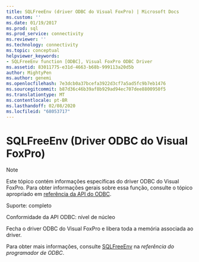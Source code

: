 ```yaml
---
title: SQLFreeEnv (driver ODBC do Visual FoxPro) | Microsoft Docs
ms.custom: ''
ms.date: 01/19/2017
ms.prod: sql
ms.prod_service: connectivity
ms.reviewer: ''
ms.technology: connectivity
ms.topic: conceptual
helpviewer_keywords:
- SQLFreeEnv function [ODBC], Visual FoxPro ODBC Driver
ms.assetid: 83011775-e31d-4663-b68b-999113a20d5b
author: MightyPen
ms.author: genemi
ms.openlocfilehash: 7e3dcb0a37bcefa3922d3cf7a5ad5fc9b7eb1476
ms.sourcegitcommit: b87d36c46b39af8b929ad94ec707dee8800950f5
ms.translationtype: MT
ms.contentlocale: pt-BR
ms.lasthandoff: 02/08/2020
ms.locfileid: "68053717"
---
```

# <a name="sqlfreeenv-visual-foxpro-odbc-driver"></a>SQLFreeEnv (Driver ODBC do Visual FoxPro)
> [!NOTE]  
>  Este tópico contém informações específicas do driver ODBC do Visual FoxPro. Para obter informações gerais sobre essa função, consulte o tópico apropriado em [referência da API do ODBC](../../odbc/reference/syntax/odbc-api-reference.md).  
  
 Suporte: completo  
  
 Conformidade da API ODBC: nível de núcleo  
  
 Fecha o driver ODBC do Visual FoxPro e libera toda a memória associada ao driver.  
  
 Para obter mais informações, consulte [SQLFreeEnv](../../odbc/reference/syntax/sqlfreeenv-function.md) na *referência do programador de ODBC*.
